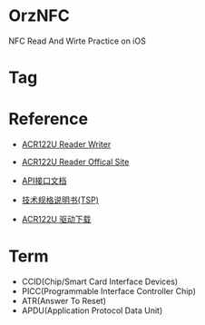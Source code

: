 # OrzNFC
NFC Read And Wirte Practice on iOS


# Tag

# Reference

- [ACR122U Reader Writer](https://github.com/mdeverdelhan/ACR122U-reader-writer)

- [ACR122U Reader Offical Site](https://www.acs.com.hk/en/products/3/acr122u-usb-nfc-reader/)

- [API接口文档](docs/API-ACR122U-2.04.pdf)

- [技术规格说明书(TSP)](docs/TSP-ACR122U-3.06.pdf)

- [ACR122U 驱动下载](https://www.acs.com.hk/cn/driver/73/acr122u-nfc读写器-usb接口/)

# Term

- CCID(Chip/Smart Card Interface Devices)
- PICC(Programmable Interface Controller Chip)
- ATR(Answer To Reset)
- APDU(Application Protocol Data Unit)
